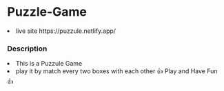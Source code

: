 # Puzzle-Game

<li>live site<//li> https://puzzule.netlify.app/

### Description 

<li>This is a Puzzule Game<//li>
<li>play it by match every two boxes with each other<//li>
👍 Play and Have Fun 👍

